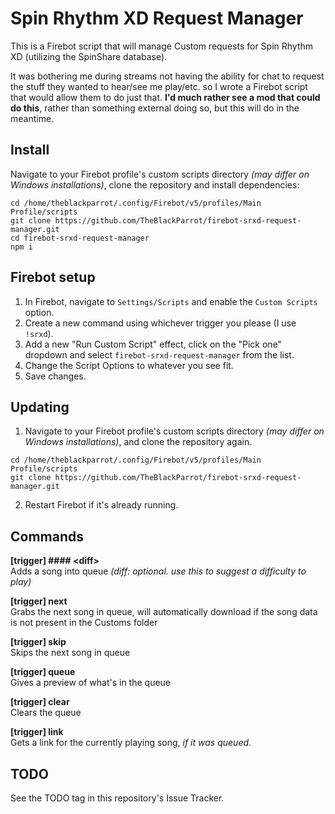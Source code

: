 # Spin Rhythm XD Request Manager
This is a Firebot script that will manage Custom requests for Spin Rhythm XD (utilizing the SpinShare database).

It was bothering me during streams not having the ability for chat to request the stuff they wanted to hear/see me play/etc. so I wrote a Firebot script that would allow them to do just that. **I'd much rather see a mod that could do this**, rather than something external doing so, but this will do in the meantime.

## Install
Navigate to your Firebot profile's custom scripts directory *(may differ on Windows installations)*, clone the repository and install dependencies:
```
cd /home/theblackparrot/.config/Firebot/v5/profiles/Main Profile/scripts
git clone https://github.com/TheBlackParrot/firebot-srxd-request-manager.git
cd firebot-srxd-request-manager
npm i
```

## Firebot setup
1. In Firebot, navigate to `Settings/Scripts` and enable the `Custom Scripts` option.
2. Create a new command using whichever trigger you please (I use `!srxd`).
3. Add a new "Run Custom Script" effect, click on the "Pick one" dropdown and select `firebot-srxd-request-manager` from the list.
4. Change the Script Options to whatever you see fit.
5. Save changes.

## Updating
1. Navigate to your Firebot profile's custom scripts directory *(may differ on Windows installations)*, and clone the repository again.
```
cd /home/theblackparrot/.config/Firebot/v5/profiles/Main Profile/scripts
git clone https://github.com/TheBlackParrot/firebot-srxd-request-manager.git
```
2. Restart Firebot if it's already running.

## Commands
**[trigger] \#\#\#\# \<diff\>**  
Adds a song into queue *(diff: optional. use this to suggest a difficulty to play)*  

**[trigger] next**  
Grabs the next song in queue, will automatically download if the song data is not present in the Customs folder  

**[trigger] skip**  
Skips the next song in queue  

**[trigger] queue**  
Gives a preview of what's in the queue  

**[trigger] clear**  
Clears the queue  

**[trigger] link**  
Gets a link for the currently playing song, *if it was queued*. 

## TODO
See the TODO tag in this repository's Issue Tracker.
